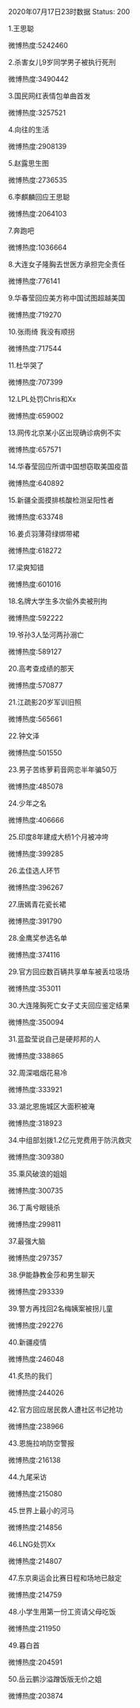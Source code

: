 2020年07月17日23时数据
Status: 200

1.王思聪

微博热度:5242460

2.杀害女儿9岁同学男子被执行死刑

微博热度:3490442

3.国民网红表情包单曲首发

微博热度:3257521

4.向往的生活

微博热度:2908139

5.赵露思生图

微博热度:2736535

6.李麒麟回应王思聪

微博热度:2064103

7.奔跑吧

微博热度:1036664

8.大连女子隆胸去世医方承担完全责任

微博热度:776141

9.华春莹回应美方称中国试图超越美国

微博热度:719270

10.张雨绮 我没有顺拐

微博热度:717544

11.杜华哭了

微博热度:707399

12.LPL处罚Chris和Xx

微博热度:659002

13.网传北京某小区出现确诊病例不实

微博热度:657571

14.华春莹回应所谓中国想窃取美国疫苗

微博热度:640892

15.新疆全面摸排核酸检测呈阳性者

微博热度:633748

16.姜贞羽薄荷绿绑带裙

微博热度:618272

17.梁爽知错

微博热度:601016

18.名牌大学生多次偷外卖被刑拘

微博热度:592222

19.爷孙3人坠河两孙溺亡

微博热度:589127

20.高考查成绩的那天

微博热度:570877

21.江疏影20岁军训旧照

微博热度:565661

22.钟文泽

微博热度:501550

23.男子苦练萝莉音网恋半年骗50万

微博热度:485078

24.少年之名

微博热度:406666

25.印度8年建成大桥1个月被冲垮

微博热度:399285

26.孟佳选人环节

微博热度:396267

27.唐嫣青花瓷长裙

微博热度:391790

28.金鹰奖参选名单

微博热度:374116

29.官方回应数百辆共享单车被丢垃圾场

微博热度:353011

30.大连隆胸死亡女子丈夫回应鉴定结果

微博热度:350094

31.蓝盈莹说自己是硬邦邦的人

微博热度:338865

32.周深唱烟花易冷

微博热度:333921

33.湖北恩施城区大面积被淹

微博热度:318923

34.中组部划拨1.2亿元党费用于防汛救灾

微博热度:309380

35.乘风破浪的姐姐

微博热度:300735

36.丁禹兮眼镜杀

微博热度:299811

37.最强大脑

微博热度:297357

38.伊能静教金莎和男生聊天

微博热度:293339

39.警方再找回2名梅姨案被拐儿童

微博热度:292276

40.新疆疫情

微博热度:246048

41.炙热的我们

微博热度:244026

42.官方回应居民救人遭社区书记抢功

微博热度:238966

43.恩施拉响防空警报

微博热度:216138

44.九尾采访

微博热度:215080

45.世界上最小的河马

微博热度:214856

46.LNG处罚Xx

微博热度:214807

47.东京奥运会比赛日程和场地已敲定

微博热度:214759

48.小学生用第一份工资请父母吃饭

微博热度:211950

49.暮白首

微博热度:204591

50.岳云鹏沙溢蹭饭版无价之姐

微博热度:203874

